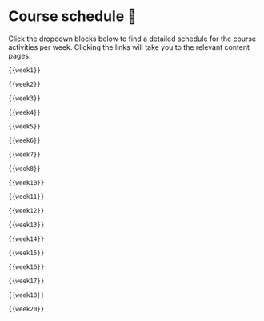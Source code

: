 # Course schedule 📅

Click the dropdown blocks below to find a detailed schedule for the course activities per week. Clicking the links will take you to the relevant content pages.

```{dropdown} Week 1 (September 2th)
{{week1}}
```

```{dropdown} Week 2 (September 9th)
{{week2}}
```

```{dropdown} Week 3 (September 16th)
{{week3}}
```

```{dropdown} Week 4 (September 23rd)
{{week4}}
```

```{dropdown} Week 5 (September 30th)
{{week5}}
```

```{dropdown} Week 6 (October 7th)
{{week6}}
```

```{dropdown} Week 7 (October 14th)
{{week7}}
```

```{dropdown} Week 8 (October 21st)
{{week8}}
```

```{dropdown} Week 10 (November 4th)
{{week10}}
```

```{dropdown} Week 11 (November 11th)
{{week11}}
```

```{dropdown} Week 12 (November 18th)
{{week12}}
```

```{dropdown} Week 13 (November 25th)
{{week13}}
```

```{dropdown} Week 14 (December 2nd)
{{week14}}
```

```{dropdown} Week 15 (December 9th)
{{week15}}
```

```{dropdown} Week 16 (December 16th)
{{week16}}
```

```{dropdown} Week 17 (December 23rd)
{{week17}}
```

```{dropdown} Week 18 (January 6th)
{{week18}}
```

```{dropdown} Week 20 (January 13th)
{{week20}}
```
